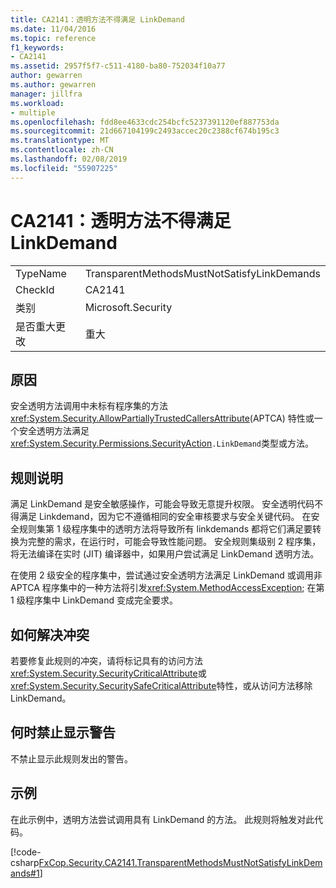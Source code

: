 ```yaml
---
title: CA2141：透明方法不得满足 LinkDemand
ms.date: 11/04/2016
ms.topic: reference
f1_keywords:
- CA2141
ms.assetid: 2957f5f7-c511-4180-ba80-752034f10a77
author: gewarren
ms.author: gewarren
manager: jillfra
ms.workload:
- multiple
ms.openlocfilehash: fdd8ee4633cdc254bcfc5237391120ef887753da
ms.sourcegitcommit: 21d667104199c2493accec20c2388cf674b195c3
ms.translationtype: MT
ms.contentlocale: zh-CN
ms.lasthandoff: 02/08/2019
ms.locfileid: "55907225"
---
```

# <a name="ca2141transparent-methods-must-not-satisfy-linkdemands"></a>CA2141：透明方法不得满足 LinkDemand

|||
|-|-|
|TypeName|TransparentMethodsMustNotSatisfyLinkDemands|
|CheckId|CA2141|
|类别|Microsoft.Security|
|是否重大更改|重大|

## <a name="cause"></a>原因
 安全透明方法调用中未标有程序集的方法<xref:System.Security.AllowPartiallyTrustedCallersAttribute>(APTCA) 特性或一个安全透明方法满足<xref:System.Security.Permissions.SecurityAction>`.LinkDemand`类型或方法。

## <a name="rule-description"></a>规则说明
 满足 LinkDemand 是安全敏感操作，可能会导致无意提升权限。 安全透明代码不得满足 Linkdemand，因为它不遵循相同的安全审核要求与安全关键代码。 在安全规则集第 1 级程序集中的透明方法将导致所有 linkdemands 都将它们满足要转换为完整的需求，在运行时，可能会导致性能问题。 安全规则集级别 2 程序集，将无法编译在实时 (JIT) 编译器中，如果用户尝试满足 LinkDemand 透明方法。

 在使用 2 级安全的程序集中，尝试通过安全透明方法满足 LinkDemand 或调用非 APTCA 程序集中的一种方法将引发<xref:System.MethodAccessException>; 在第 1 级程序集中 LinkDemand 变成完全要求。

## <a name="how-to-fix-violations"></a>如何解决冲突
 若要修复此规则的冲突，请将标记具有的访问方法<xref:System.Security.SecurityCriticalAttribute>或<xref:System.Security.SecuritySafeCriticalAttribute>特性，或从访问方法移除 LinkDemand。

## <a name="when-to-suppress-warnings"></a>何时禁止显示警告
 不禁止显示此规则发出的警告。

## <a name="example"></a>示例
 在此示例中，透明方法尝试调用具有 LinkDemand 的方法。 此规则将触发对此代码。

 [!code-csharp[FxCop.Security.CA2141.TransparentMethodsMustNotSatisfyLinkDemands#1](../code-quality/codesnippet/CSharp/ca2141-transparent-methods-must-not-satisfy-linkdemands_1.cs)]